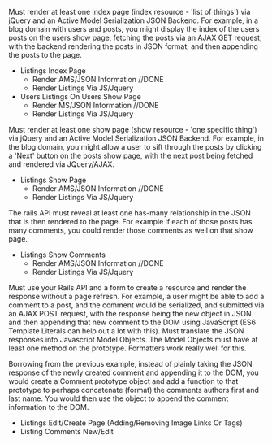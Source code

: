 Must render at least one index page (index resource - 'list of things') via jQuery and an Active Model Serialization JSON Backend. For example, in a blog domain with users and posts, you might display the index of the users posts on the users show page, fetching the posts via an AJAX GET request, with the backend rendering the posts in JSON format, and then appending the posts to the page.

- Listings Index Page 
    - Render AMS/JSON Information //DONE
    - Render Listings Via JS/Jquery
- Users Listings On Users Show Page
    - Render MS/JSON Information //DONE
    - Render Listings Via JS/Jquery

Must render at least one show page (show resource - 'one specific thing') via jQuery and an Active Model Serialization JSON Backend. For example, in the blog domain, you might allow a user to sift through the posts by clicking a 'Next' button on the posts show page, with the next post being fetched and rendered via JQuery/AJAX.

- Listings Show Page
    - Render AMS/JSON Information //DONE
    - Render Listings Via JS/Jquery

The rails API must reveal at least one has-many relationship in the JSON that is then rendered to the page. For example if each of those posts has many comments, you could render those comments as well on that show page.

- Listings Show Comments
    - Render AMS/JSON Information //DONE
    - Render Listings Via JS/Jquery

Must use your Rails API and a form to create a resource and render the response without a page refresh. For example, a user might be able to add a comment to a post, and the comment would be serialized, and submitted via an AJAX POST request, with the response being the new object in JSON and then appending that new comment to the DOM using JavaScript (ES6 Template Literals can help out a lot with this).
Must translate the JSON responses into Javascript Model Objects. The Model Objects must have at least one method on the prototype. Formatters work really well for this.

Borrowing from the previous example, instead of plainly taking the JSON response of the newly created comment and appending it to the DOM, you would create a Comment prototype object and add a function to that prototype to perhaps concatenate (format) the comments authors first and last name. You would then use the object to append the comment information to the DOM.

- Listings Edit/Create Page (Adding/Removing Image Links Or Tags)
- Listing Comments New/Edit

